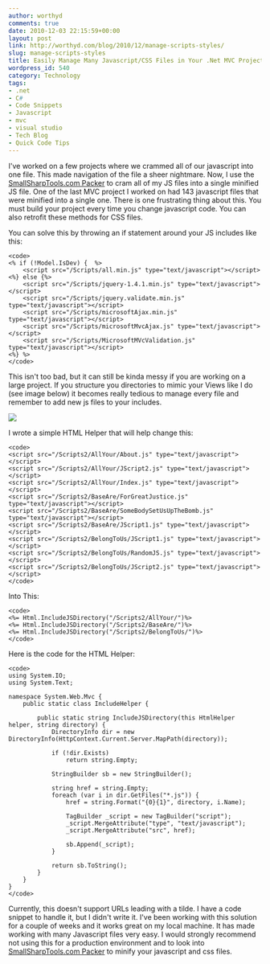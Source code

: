 ```yaml
---
author: worthyd
comments: true
date: 2010-12-03 22:15:59+00:00
layout: post
link: http://worthyd.com/blog/2010/12/manage-scripts-styles/
slug: manage-scripts-styles
title: Easily Manage Many Javascript/CSS Files in Your .Net MVC Project
wordpress_id: 540
category: Technology
tags:
- .net
- C#
- Code Snippets
- Javascript
- mvc
- visual studio
- Tech Blog
- Quick Code Tips
---
```


I've worked on a few projects where we crammed all of our javascript into one file. This made navigation of the file a sheer nightmare.  Now, I use the [SmallSharpTools.com Packer](http://smallsharptools.com/Projects/Packer/) to cram all of my JS files into a single minified JS file. One of the last MVC project I worked on had 143 javascript files that were minified into a single one.  There is one frustrating thing about this. You must build your project every time you change javascript code. You can also retrofit these methods for CSS files.
<!-- more -->
You can solve this by throwing an if statement around your JS includes like this:


    
    
    <code>
    <% if (!Model.IsDev) {  %>
    	<script src="/Scripts/all.min.js" type="text/javascript"></script>
    <%} else {%>
    	<script src="/Scripts/jquery-1.4.1.min.js" type="text/javascript"></script>
    	<script src="/Scripts/jquery.validate.min.js" type="text/javascript"></script>
    	<script src="/Scripts/microsoftAjax.min.js" type="text/javascript"></script>
    	<script src="/Scripts/microsoftMvcAjax.js" type="text/javascript"></script>
    	<script src="/Scripts/MicrosoftMVcValidation.js" type="text/javascript"></script>
    <%} %>
    </code>
    



This isn't too bad, but it can still be kinda messy if you are working on a large project.  If you structure you directories to mimic your Views like I do (see image below) it becomes really tedious to manage every file and remember to add new js files to your includes.  

[![](http://blog.worthyd.com/wp-content/uploads/2010/12/MessyScripts2.png)](http://blog.worthyd.com/wp-content/uploads/2010/12/MessyScripts2.png)

I wrote a simple HTML Helper that will help change this:

    
    
    <code>
    <script src="/Scripts2/AllYour/About.js" type="text/javascript"></script>
    <script src="/Scripts2/AllYour/JScript2.js" type="text/javascript"></script>
    <script src="/Scripts2/AllYour/Index.js" type="text/javascript"></script>
    <script src="/Scripts2/BaseAre/ForGreatJustice.js" type="text/javascript"></script>
    <script src="/Scripts2/BaseAre/SomeBodySetUsUpTheBomb.js" type="text/javascript"></script>
    <script src="/Scripts2/BaseAre/JScript1.js" type="text/javascript"></script>
    <script src="/Scripts2/BelongToUs/JScript1.js" type="text/javascript"></script>
    <script src="/Scripts2/BelongToUs/RandomJS.js" type="text/javascript"></script>
    <script src="/Scripts2/BelongToUs/JScript2.js" type="text/javascript"></script>
    </code>
    



Into This:

    
    
    <code>
    <%= Html.IncludeJSDirectory("/Scripts2/AllYour/")%>
    <%= Html.IncludeJSDirectory("/Scripts2/BaseAre/")%>
    <%= Html.IncludeJSDirectory("/Scripts2/BelongToUs/")%>
    </code>
    



Here is the code for the HTML Helper:

    
    
    <code>
    using System.IO;
    using System.Text;
    
    namespace System.Web.Mvc {
    	public static class IncludeHelper {
    
    		public static string IncludeJSDirectory(this HtmlHelper helper, string directory) {
    			DirectoryInfo dir = new DirectoryInfo(HttpContext.Current.Server.MapPath(directory));
    
    			if (!dir.Exists) 
    				return string.Empty;
    
    			StringBuilder sb = new StringBuilder();
    
    			string href = string.Empty;
    			foreach (var i in dir.GetFiles("*.js")) {
    				href = string.Format("{0}{1}", directory, i.Name);
    
    				TagBuilder _script = new TagBuilder("script");
    				_script.MergeAttribute("type", "text/javascript");
    				_script.MergeAttribute("src", href);
    
    				sb.Append(_script);
    			}
    
    			return sb.ToString();
    		}
    	}
    }
    </code>
    



Currently, this doesn't support URLs leading with a tilde. I have a code snippet to handle it, but I didn't write it.  I've been working with this solution for a couple of weeks and it works great on my local machine. It has made working with many Javascript files very easy.  I would strongly recommend not using this for a production environment and to look into [SmallSharpTools.com Packer](http://smallsharptools.com/Projects/Packer/) to minify your javascript and css files.

